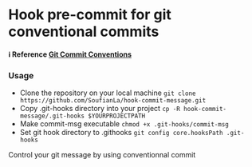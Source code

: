 # Hook pre-commit for git conventional commits

**ℹ Reference [Git Commit Conventions](https://www.conventionalcommits.org/)**

### Usage
* Clone the repository on your local machine `git clone https://github.com/SoufianLa/hook-commit-message.git`
* Copy .git-hooks directory into your project `cp -R hook-commit-message/.git-hooks $YOURPROJECTPATH`
* Make commit-msg executable `chmod +x .git-hooks/commit-msg`
* Set git hook directory to .githooks `git config core.hooksPath .git-hooks`


Control your git message by using conventionnal commit

